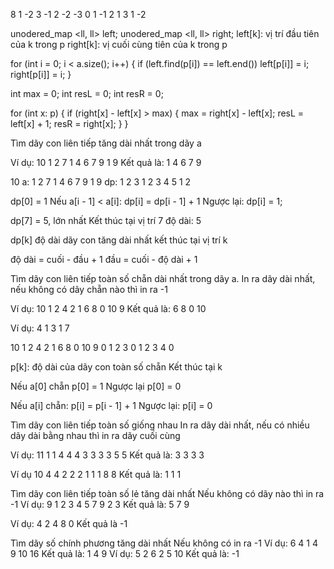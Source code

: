 8
  1 -2 3 -1 2 -2 -3
0 1 -1 2  1 3  1 -2

unodered_map <ll, ll> left;
unodered_map <ll, ll> right;
left[k]: vị trí đầu tiên của k trong p
right[k]: vị cuối cùng tiên của k trong p

for (int i = 0; i < a.size(); i++) {
	if (left.find(p[i]) == left.end()) 
		left[p[i]] = i;
	right[p[i]] = i;
}

int max = 0;
int resL = 0;
int resR = 0;

for (int x: p) {
	if (right[x] - left[x] > max) {
		max = right[x] - left[x];
		resL = left[x] + 1;
		resR = right[x];
	}
}






Tìm dãy con liên tiếp tăng dài nhất
trong dãy a

Ví dụ:
10
1 2 7 1 4 6 7 9 1 9
Kết quả là: 1 4 6 7 9

10
a:  1 2 7 1 4 6 7 9 1 9
dp: 1 2 3 1 2 3 4 5 1 2

dp[0] = 1
Nếu a[i - 1] < a[i]:
	dp[i] = dp[i - 1] + 1
Ngược lại:
	dp[i] = 1;

dp[7] = 5, lớn nhất
Kết thúc tại vị trí 7
độ dài: 5

dp[k] độ dài dãy con tăng dài nhất
kết thúc tại vị trí k

độ dài = cuối - đầu + 1
đầu = cuối - độ dài + 1


Tìm dãy con liên tiếp toàn số chẵn dài nhất
trong dãy a.
In ra dãy dài nhất, nếu không có dãy chẵn nào thì in ra -1

Ví dụ:
10
1 2 4 2 1 6 8 0 10 9
Kết quả là: 6 8 0 10

Ví dụ:
4
1 3 1 7

10
1 2 4 2 1 6 8 0 10 9
0 1 2 3 0 1 2 3  4 0

p[k]: độ dài của dãy con toàn số chẵn
Kết thúc tại k

Nếu a[0] chẵn
p[0] = 1
Ngược lại p[0] = 0

Nếu a[i] chẵn:
p[i] = p[i - 1] + 1
Ngược lại:
p[i] = 0

Tìm dãy con liên tiếp toàn số giống nhau
In ra dãy dài nhất, nếu có nhiều dãy dài bằng nhau thì in ra dãy cuối cùng

Ví dụ:
11
1 1 4 4 4 3 3 3 3 5 5
Kết quả là: 3 3 3 3

Ví dụ
10
4 4 2 2 2 1 1 1 8 8
Kết quả là: 1 1 1

Tìm dãy con liên tiếp toàn số lẻ tăng dài nhất
Nếu không có dãy nào thì in ra -1
Ví dụ:
9
1 2 3 4 5 7 9 2 3
Kết quả là: 5 7 9

Ví dụ:
4
2 4 8 0
Kết quả là -1

Tìm dãy số chính phương tăng dài nhất
Nếu không có in ra -1
Ví dụ:
6
4 1 4 9 10 16
Kết quả là: 1 4 9
Ví dụ:
5
2 6 2 5 10
Kết quả là: -1


